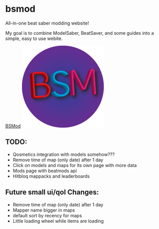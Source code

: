# bsmod
All-in-one beat saber modding website!


My goal is to combine ModelSaber, BeatSaver, and some guides into a simple, easy to use webite.



[BSMod](https://bsm.sushipython.us)
![BSM Logo](/static/bsmod-logo.png)

## TODO:
- Qosmetics integration with models somehow???
- Remove time of map (only date) after 1 day
- Click on models and maps for its own page with more data
- Mods page with beatmods api
- Hitbloq mappacks and leaderboards

## Future small ui/qol Changes:
- Remove time of map (only date) after 1 day
- Mapper name bigger in maps
- default sort by recency for maps
- Little loading wheel while items are loading